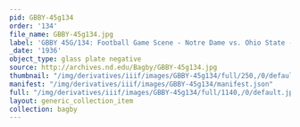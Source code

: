 ```yaml
---
pid: GBBY-45g134
order: '134'
file_name: GBBY-45g134.jpg
label: 'GBBY 45G/134: Football Game Scene - Notre Dame vs. Ohio State - 1936'
_date: '1936'
object_type: glass plate negative
source: http://archives.nd.edu/Bagby/GBBY-45g134.jpg
thumbnail: "/img/derivatives/iiif/images/GBBY-45g134/full/250,/0/default.jpg"
manifest: "/img/derivatives/iiif/images/GBBY-45g134/manifest.json"
full: "/img/derivatives/iiif/images/GBBY-45g134/full/1140,/0/default.jpg"
layout: generic_collection_item
collection: bagby
---
```

